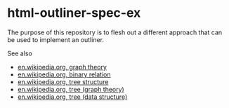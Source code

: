 
html-outliner-spec-ex
===============

The purpose of this repository is to flesh out a different approach that can be
used to implement an outliner.

See also

* [en.wikipedia.org, graph theory](https://en.wikipedia.org/wiki/Graph_theory)
* [en.wikipedia.org, binary relation](https://en.wikipedia.org/wiki/Binary_relation)
* [en.wikipedia.org, tree structure](https://en.wikipedia.org/wiki/Tree_structure)
* [en.wikipedia.org, tree (graph theory)](https://en.wikipedia.org/wiki/Tree_%28graph_theory%29)
* [en.wikipedia.org, tree (data structure)](https://en.wikipedia.org/wiki/Tree_%28data_structure%29)
